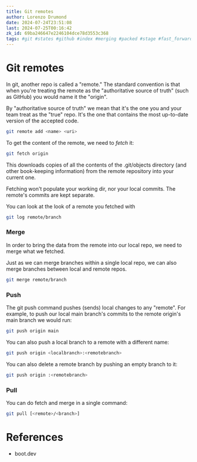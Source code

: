 ```yaml
---
title: Git remotes
author: Lorenzo Drumond
date: 2024-07-24T23:51:08
last: 2024-07-25T00:16:42
zk_id: 69ba246647e2246104dce78d3553c368
tags: #git #states #github #index #merging #packed #stage #fast_forward #primeagen #working_tree #delete #logs #history #repos #commit #git_directory #programming #optimal #fetch #workflow #snapshot #remote #push #plumbing #repository #reset #configuration #undoing #computer_science #compressed #rebase
---
```



# Git remotes

In git, another repo is called a "remote." The standard convention is that when you're treating the remote as the "authoritative source of truth" (such as GitHub) you would name it the "origin".

By "authoritative source of truth" we mean that it's the one you and your team treat as the "true" repo. It's the one that contains the most up-to-date version of the accepted code.

```bash
git remote add <name> <uri>
```

To get the content of the remote, we need to _fetch_ it:

```bash
git fetch origin
```

This downloads copies of all the contents of the .git/objects directory (and other book-keeping information) from the remote repository into your current one.

Fetching won't populate your working dir, nor your local commits. The remote's commits are kept separate.

You can look at the look of a remote you fetched with

```bash
git log remote/branch
```

### Merge

In order to bring the data from the remote into our local repo, we need to merge what we fetched.

Just as we can merge branches within a single local repo, we can also merge branches between local and remote repos.

```bash
git merge remote/branch
```

### Push

The git push command pushes (sends) local changes to any "remote". For example, to push our local main branch's commits to the remote origin's main branch we would run:

```bash
git push origin main
```

You can also push a local branch to a remote with a different name:

```bash
git push origin <localbranch>:<remotebranch>
```

You can also delete a remote branch by pushing an empty branch to it:

```bash
git push origin :<remotebranch>
```

### Pull

You can do fetch and merge in a single command:

```bash
git pull [<remote>/<branch>]
```

# References

- boot.dev
